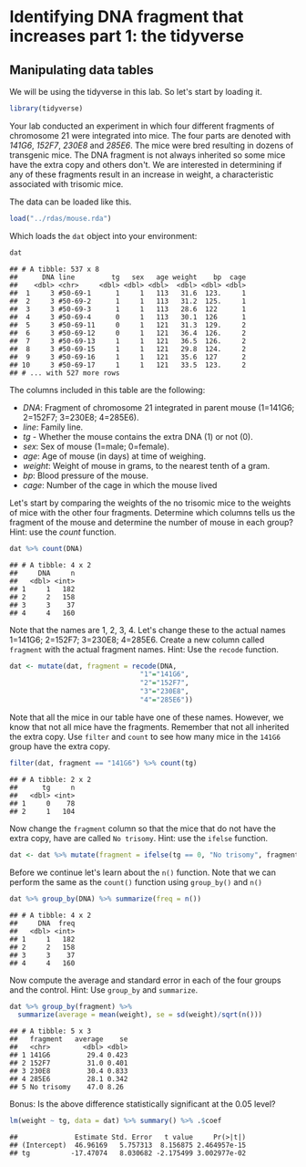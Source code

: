 Identifying DNA fragment that increases part 1: the tidyverse
================

Manipulating data tables
------------------------

We will be using the tidyverse in this lab. So let's start by loading it.

``` r
library(tidyverse)
```

Your lab conducted an experiment in which four different fragments of chromosome 21 were integrated into mice. The four parts are denoted with *141G6*, *152F7*, *230E8* and *285E6*. The mice were bred resulting in dozens of transgenic mice. The DNA fragment is not always inherited so some mice have the extra copy and others don't. We are interested in determining if any of these fragments result in an increase in weight, a characteristic associated with trisomic mice.

The data can be loaded like this.

``` r
load("../rdas/mouse.rda")
```

Which loads the `dat` object into your environment:

``` r
dat
```

    ## # A tibble: 537 x 8
    ##      DNA line         tg   sex   age weight    bp  cage
    ##    <dbl> <chr>     <dbl> <dbl> <dbl>  <dbl> <dbl> <dbl>
    ##  1     3 #50-69-1      1     1   113   31.6  123.     1
    ##  2     3 #50-69-2      1     1   113   31.2  125.     1
    ##  3     3 #50-69-3      1     1   113   28.6  122      1
    ##  4     3 #50-69-4      0     1   113   30.1  126      1
    ##  5     3 #50-69-11     0     1   121   31.3  129.     2
    ##  6     3 #50-69-12     0     1   121   36.4  126.     2
    ##  7     3 #50-69-13     1     1   121   36.5  126.     2
    ##  8     3 #50-69-15     1     1   121   29.8  124.     2
    ##  9     3 #50-69-16     1     1   121   35.6  127      2
    ## 10     3 #50-69-17     1     1   121   33.5  123.     2
    ## # ... with 527 more rows

The columns included in this table are the following:

-   *DNA*: Fragment of chromosome 21 integrated in parent mouse (1=141G6; 2=152F7; 3=230E8; 4=285E6).
-   *line*: Family line.
-   *tg* - Whether the mouse contains the extra DNA (1) or not (0).
-   *sex*: Sex of mouse (1=male; 0=female).
-   *age*: Age of mouse (in days) at time of weighing.
-   *weight*: Weight of mouse in grams, to the nearest tenth of a gram.
-   *bp*: Blood pressure of the mouse.
-   *cage*: Number of the cage in which the mouse lived

Let's start by comparing the weights of the no trisomic mice to the weights of mice with the other four fragments. Determine which columns tells us the fragment of the mouse and determine the number of mouse in each group? Hint: use the *count* function.

``` r
dat %>% count(DNA)
```

    ## # A tibble: 4 x 2
    ##     DNA     n
    ##   <dbl> <int>
    ## 1     1   182
    ## 2     2   158
    ## 3     3    37
    ## 4     4   160

Note that the names are 1, 2, 3, 4. Let's change these to the actual names 1=141G6; 2=152F7; 3=230E8; 4=285E6. Create a new column called `fragment` with the actual fragment names. Hint: Use the `recode` function.

``` r
dat <- mutate(dat, fragment = recode(DNA, 
                                "1"="141G6", 
                                "2"="152F7", 
                                "3"="230E8", 
                                "4"="285E6"))
```

Note that all the mice in our table have one of these names. However, we know that not all mice have the fragments. Remember that not all inherited the extra copy. Use `filter` and `count` to see how many mice in the `141G6` group have the extra copy.

``` r
filter(dat, fragment == "141G6") %>% count(tg)
```

    ## # A tibble: 2 x 2
    ##      tg     n
    ##   <dbl> <int>
    ## 1     0    78
    ## 2     1   104

Now change the `fragment` column so that the mice that do not have the extra copy, have are called `No trisomy`. Hint: use the `ifelse` function.

``` r
dat <- dat %>% mutate(fragment = ifelse(tg == 0, "No trisomy", fragment)) 
```

Before we continue let's learn about the `n()` function. Note that we can perform the same as the `count()` function using `group_by()` and `n()`

``` r
dat %>% group_by(DNA) %>% summarize(freq = n())
```

    ## # A tibble: 4 x 2
    ##     DNA  freq
    ##   <dbl> <int>
    ## 1     1   182
    ## 2     2   158
    ## 3     3    37
    ## 4     4   160

Now compute the average and standard error in each of the four groups and the control. Hint: Use `group_by` and `summarize`.

``` r
dat %>% group_by(fragment) %>% 
  summarize(average = mean(weight), se = sd(weight)/sqrt(n()))
```

    ## # A tibble: 5 x 3
    ##   fragment   average    se
    ##   <chr>        <dbl> <dbl>
    ## 1 141G6         29.4 0.423
    ## 2 152F7         31.0 0.401
    ## 3 230E8         30.4 0.833
    ## 4 285E6         28.1 0.342
    ## 5 No trisomy    47.0 8.26

Bonus: Is the above difference statistically significant at the 0.05 level?

``` r
lm(weight ~ tg, data = dat) %>% summary() %>% .$coef
```

    ##              Estimate Std. Error   t value     Pr(>|t|)
    ## (Intercept)  46.96169   5.757313  8.156875 2.464957e-15
    ## tg          -17.47074   8.030682 -2.175499 3.002977e-02
